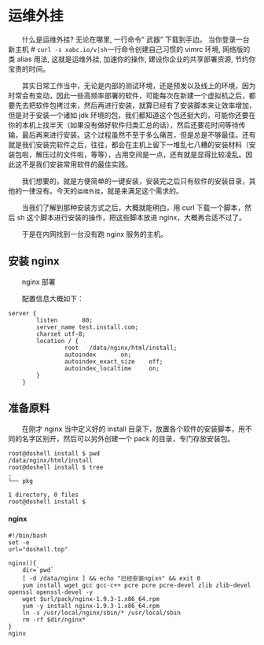 # 运维外挂

　　什么是运维外挂? 无论在哪里, 一行命令” 武器” 下载到手边。 当你登录一台新主机 # `curl -s xabc.io/v|sh`​ 一行命令创建自己习惯的 vimrc 环境, 网络版的类 alias 用法, 这就是运维外挂, 加速你的操作, 建设你企业的共享部署资源, 节约你宝贵的时间。

　　其实日常工作当中，无论是内部的测试环境，还是预发以及线上的环境，因为时常会有变动，因此一些高频率部署的软件，可能每次在新建一个虚拟机之后，都要先去把软件包拷过来，然后再进行安装，就算已经有了安装脚本来让效率增加，但是对于安装一个诸如  jdk  环境的包，我们都知道这个包还挺大的，可能你还要在你的本机上找半天（如果没有做好软件归类汇总的话），然后还要花时间等待传输，最后再来进行安装。这个过程虽然不至于多么痛苦，但是总是不够最佳。还有就是我们安装完软件之后，往往，都会在主机上留下一堆乱七八糟的安装材料（安装包啦，解压过的文件啦，等等），占用空间是一点，还有就是显得比较凌乱。因此这不是我们安装常用软件的最佳实践。

　　我们想要的，就是方便简单的一键安装，安装完之后只有软件的安装目录，其他的一律没有。今天的`运维外挂`​，就是来满足这个需求的。

　　当我们了解到那种安装方式之后，大概就能明白，用 curl 下载一个脚本，然后 sh 这个脚本进行安装的操作，把这些脚本放进 nginx，大概再合适不过了。

　　于是在内网找到一台没有跑 nginx 服务的主机。

## 安装 nginx

　　nginx 部署

　　配置信息大概如下：

```nginx
server {
        listen       80;
        server_name test.install.com;
        charset utf-8;
        location / {
                root   /data/nginx/html/install;
                autoindex       on;
                autoindex_exact_size    off;
                autoindex_localtime     on;
        }
    }

```

## 准备原料

　　在刚才 nginx 当中定义好的 install 目录下，放置各个软件的安装脚本，用不同的名字区别开，然后可以另外创建一个 pack 的目录，专门存放安装包。

```nginx
root@doshell install $ pwd
/data/nginx/html/install
root@doshell install $ tree
.
└── pkg

1 directory, 0 files
root@doshell install $ 
```

#### nginx

```nginx
#!/bin/bash
set -e
url="doshell.top"

nginx(){
    dir=`pwd`
    [ -d /data/nginx ] && echo "已经安装ngixn" && exit 0
    yum install wget gcc gcc-c++ pcre pcre pcre-devel zlib zlib-devel openssl openssl-devel -y
    wget $url/pack/nginx-1.9.3-1.x86_64.rpm
    yum -y install nginx-1.9.3-1.x86_64.rpm
    ln -s /usr/local/nginx/sbin/* /usr/local/sbin
    rm -rf $dir/nginx*
}
nginx
```
